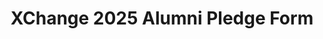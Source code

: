 ---
title: XChange 2025 Alumni Pledge Form
redirect_to: https://forms.gle/MAwNvf3SKnibtvk96
redirect_from: 
  - /XC25AlumniPledgeForm
  - /xc25alumnipledgeform
---